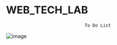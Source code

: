 # WEB_TECH_LAB

                                  To Do List

![image](https://github.com/user-attachments/assets/af52cc9d-79e8-4511-be99-58bfb1373e83)
